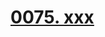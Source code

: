 # [0075. xxx](https://github.com/Tdahuyou/TNotes.react/tree/main/0075.%20xxx)

<!-- region:toc -->

<!-- endregion:toc -->
